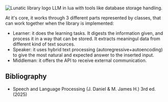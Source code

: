 ![Lunatic library logo](https://media-hosting.imagekit.io/2d533594aad043c1/Lunatic-logo-v4.png?Expires=1838676237&Key-Pair-Id=K2ZIVPTIP2VGHC&Signature=00O3BubhDtn2ynQA-wF3-J4K7Q8BjvbhUeXm0ytFM56VdbFS~kG-gQ67tzYCdsWAEBxxHR-wGasptTsBjGp1aTZ296C1R9nO7zt9MPOLXNa-B1hidC9suxg5Hc~FJqZB1oNNltPJ7IoBIB4nQjx6iRYy-adFi6eR2F2q0yZ~BwLGovUg0nstmmYvpRh3pRvddFEP6vMynpre9AVEdO-r7OVW6gRc3reardMny4WnPhumn6U0~iYfyczNQJjySjzgzl0XW~EPJGX4urqHG25lgRvIsQIyG~LaSe8xej3vm5YwSgm6ZgoO2lWxKx99GFU2fTKBWyptDUNzSQ8xSff0Og__)
LLM in lua with tools like database storage handling.

At it's core, it works through 3 different parts represented by classes, that can work together when the library is implemented:
* Learner: it does the learning tasks. It digests the information given, and process it in a way that can be stored. It extracts meaningul data from different kind of text sources.
* Speaker: it uses hybrid text processing (autoregressive+autoencoding) to give the most natural and expected answer to the inserted input.
* Middleman: it offers the API to receive external communication.

## Bibliography
* Speech and Language Processing (J. Daniel & M. James H.) 3rd ed. (2025)
